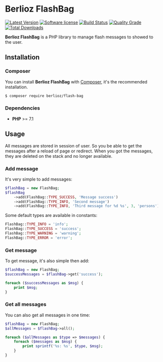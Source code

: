 # Berlioz FlashBag

[![Latest Version](https://img.shields.io/packagist/v/berlioz/flash-bag.svg?style=flat-square)](https://github.com/BerliozFramework/FlashBag/releases)
[![Software license](https://img.shields.io/github/license/BerliozFramework/FlashBag.svg?style=flat-square)](https://github.com/BerliozFramework/FlashBag/blob/develop/LICENSE)
[![Build Status](https://img.shields.io/travis/com/BerliozFramework/FlashBag/master.svg?style=flat-square)](https://travis-ci.com/BerliozFramework/FlashBag)
[![Quality Grade](https://img.shields.io/codacy/grade/9f0ac8ab057549ce95d0dda7d29fa909/master.svg?style=flat-square)](https://www.codacy.com/manual/BerliozFramework/FlashBag)
[![Total Downloads](https://img.shields.io/packagist/dt/berlioz/flash-bag.svg?style=flat-square)](https://packagist.org/packages/berlioz/flash-bag)

**Berlioz FlashBag** is a PHP library to manage flash messages to showed to the user.


## Installation

### Composer

You can install **Berlioz FlashBag** with [Composer](https://getcomposer.org/), it's the recommended installation.

```bash
$ composer require berlioz/flash-bag
```

### Dependencies

* **PHP** >= 7.1


## Usage

All messages are stored in session of user. So you be able to get the messages after a reload of page or redirect.
When you got the messages, they are deleted on the stack and no longer available.

### Add message

It's very simple to add messages:

```php
$flashBag = new FlashBag;
$flashBag
    ->add(FlashBag::TYPE_SUCCESS, 'Message success')
    ->add(FlashBag::TYPE_INFO, 'Second message')
    ->add(FlashBag::TYPE_INFO, 'Third message for %d %s', 3, 'persons');
```

Some default types are available in constants:

```php
FlashBag::TYPE_INFO = 'info';
FlashBag::TYPE_SUCCESS = 'success';
FlashBag::TYPE_WARNING = 'warning';
FlashBag::TYPE_ERROR = 'error';
```

### Get message

To get message, it's also simple then add:

```php
$flashBag = new FlashBag;
$successMessages = $flashBag->get('success');

foreach ($successMessages as $msg) {
    print $msg;
}
```

### Get all messages

You can also get all messages in one time:

```php
$flashBag = new FlashBag;
$allMessages = $flashBag->all();

foreach ($allMessages as $type => $messages) {
    foreach ($messages as $msg) {
        print sprintf('%s: %s', $type, $msg);
    }
}
```